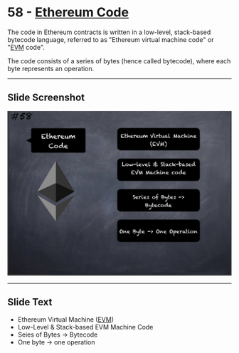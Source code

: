 # 58 - [Ethereum Code](Ethereum%20Code.md)

The code in Ethereum contracts is written in a low-level, stack-based bytecode language, referred to as "Ethereum virtual machine code" or "[EVM](EVM.md) code". 

The code consists of a series of bytes (hence called bytecode), where each byte represents an operation.


___
## Slide Screenshot
![058.jpg](../../images/1.%20Ethereum%20101/058.jpg)
___
## Slide Text
- Ethereum Virtual Machine ([EVM](EVM.md))
- Low-Level & Stack-based EVM Machine Code
- Seies of Bytes -> Bytecode
- One byte -> one operation

